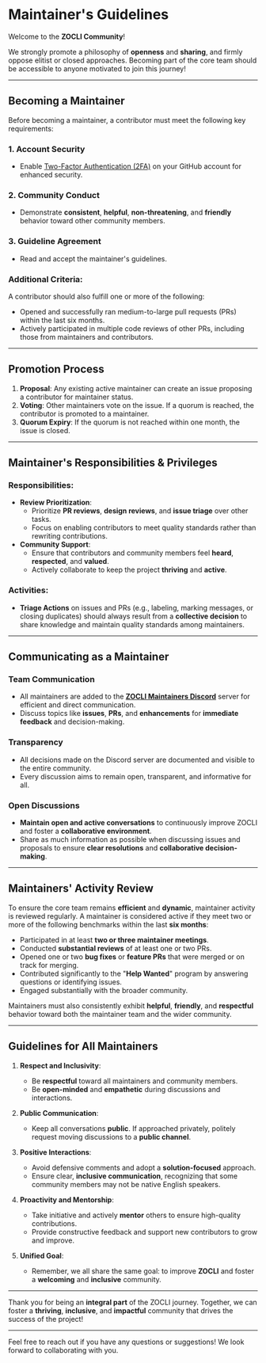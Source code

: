 # Maintainer's Guidelines

Welcome to the **ZOCLI Community**!

We strongly promote a philosophy of **openness** and **sharing**, and firmly oppose elitist or closed approaches. Becoming part of the core team should be accessible to anyone motivated to join this journey!

---

## Becoming a Maintainer

Before becoming a maintainer, a contributor must meet the following key requirements:

### 1. **Account Security**

- Enable [Two-Factor Authentication (2FA)](https://docs.github.com/en/authentication/securing-your-account-with-two-factor-authentication-2fa/configuring-two-factor-authentication) on your GitHub account for enhanced security.

### 2. **Community Conduct**

- Demonstrate **consistent**, **helpful**, **non-threatening**, and **friendly** behavior toward other community members.

### 3. **Guideline Agreement**

- Read and accept the maintainer's guidelines.

### Additional Criteria:

A contributor should also fulfill one or more of the following:

- Opened and successfully ran medium-to-large pull requests (PRs) within the last six months.
- Actively participated in multiple code reviews of other PRs, including those from maintainers and contributors.
---

## Promotion Process

1. **Proposal**: Any existing active maintainer can create an issue proposing a contributor for maintainer status.
2. **Voting**: Other maintainers vote on the issue. If a quorum is reached, the contributor is promoted to a maintainer.
3. **Quorum Expiry**: If the quorum is not reached within one month, the issue is closed.

---

## Maintainer's Responsibilities & Privileges

### Responsibilities:

- **Review Prioritization**:
  - Prioritize **PR reviews**, **design reviews**, and **issue triage** over other tasks.
  - Focus on enabling contributors to meet quality standards rather than rewriting contributions.
- **Community Support**:
  - Ensure that contributors and community members feel **heard**, **respected**, and **valued**.
  - Actively collaborate to keep the project **thriving** and **active**.

### Activities:

- **Triage Actions** on issues and PRs (e.g., labeling, marking messages, or closing duplicates) should always result from a **collective decision** to share knowledge and maintain quality standards among maintainers.

---

## Communicating as a Maintainer

### Team Communication

- All maintainers are added to the **[ZOCLI Maintainers Discord](https://link-needed)** server for efficient and direct communication.
- Discuss topics like **issues**, **PRs**, and **enhancements** for **immediate feedback** and decision-making.

### Transparency

- All decisions made on the Discord server are documented and visible to the entire community.
- Every discussion aims to remain open, transparent, and informative for all.

### Open Discussions

- **Maintain open and active conversations** to continuously improve ZOCLI and foster a **collaborative environment**.
- Share as much information as possible when discussing issues and proposals to ensure **clear resolutions** and **collaborative decision-making**.

---

## Maintainers' Activity Review

To ensure the core team remains **efficient** and **dynamic**, maintainer activity is reviewed regularly. A maintainer is considered active if they meet two or more of the following benchmarks within the last **six months**:

- Participated in at least **two or three maintainer meetings**.
- Conducted **substantial reviews** of at least one or two PRs.
- Opened one or two **bug fixes** or **feature PRs** that were merged or on track for merging.
- Contributed significantly to the "**Help Wanted**" program by answering questions or identifying issues.
- Engaged substantially with the broader community.

Maintainers must also consistently exhibit **helpful**, **friendly**, and **respectful** behavior toward both the maintainer team and the wider community.

---

## Guidelines for All Maintainers

1. **Respect and Inclusivity**:

   - Be **respectful** toward all maintainers and community members.
   - Be **open-minded** and **empathetic** during discussions and interactions.

2. **Public Communication**:

   - Keep all conversations **public**. If approached privately, politely request moving discussions to a **public channel**.

3. **Positive Interactions**:

   - Avoid defensive comments and adopt a **solution-focused** approach.
   - Ensure clear, **inclusive communication**, recognizing that some community members may not be native English speakers.

4. **Proactivity and Mentorship**:

   - Take initiative and actively **mentor** others to ensure high-quality contributions.
   - Provide constructive feedback and support new contributors to grow and improve.

5. **Unified Goal**:
   - Remember, we all share the same goal: to improve **ZOCLI** and foster a **welcoming** and **inclusive** community.

---

Thank you for being an **integral part** of the ZOCLI journey. Together, we can foster a **thriving**, **inclusive**, and **impactful** community that drives the success of the project!

---

Feel free to reach out if you have any questions or suggestions! We look forward to collaborating with you.
